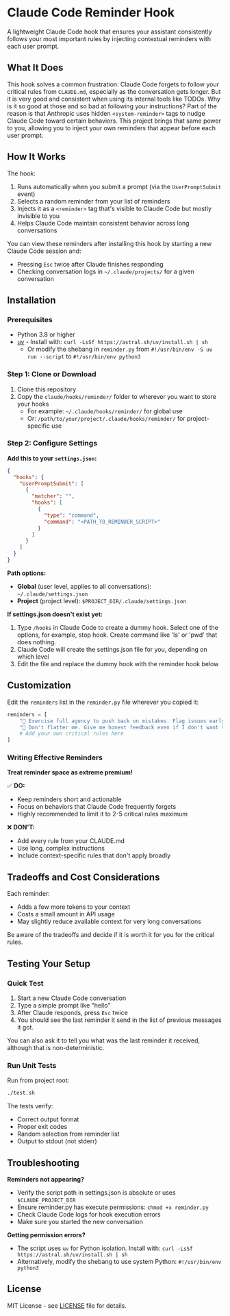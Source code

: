 # Claude Code Reminder Hook

A lightweight Claude Code hook that ensures your assistant consistently follows your most important rules by injecting contextual reminders with each user prompt.

## What It Does

This hook solves a common frustration: Claude Code forgets to follow your critical rules from `CLAUDE.md`, especially as the conversation gets longer.
But it is very good and consistent when using its internal tools like TODOs. Why is it so good at those and so bad at following your instructions?
Part of the reason is that Anthropic uses hidden `<system-reminder>` tags to nudge Claude Code toward certain behaviors. 
This project brings that same power to you, allowing you to inject your own reminders that appear before each user prompt.

## How It Works

The hook:
1. Runs automatically when you submit a prompt (via the `UserPromptSubmit` event)
2. Selects a random reminder from your list of reminders
3. Injects it as a `<reminder>` tag that's visible to Claude Code but mostly invisible to you
4. Helps Claude Code maintain consistent behavior across long conversations

You can view these reminders after installing this hook by starting a new Claude Code session and:
- Pressing `Esc` twice after Claude finishes responding
- Checking conversation logs in `~/.claude/projects/` for a given conversation

## Installation

### Prerequisites
- Python 3.8 or higher
- [uv](https://github.com/astral-sh/uv) - Install with: `curl -LsSf https://astral.sh/uv/install.sh | sh`
  - Or modify the shebang in `reminder.py` from `#!/usr/bin/env -S uv run --script` to `#!/usr/bin/env python3`

### Step 1: Clone or Download
1. Clone this repository
2. Copy the `claude/hooks/reminder/` folder to wherever you want to store your hooks
   - For example: `~/.claude/hooks/reminder/` for global use
   - Or: `/path/to/your/project/.claude/hooks/reminder/` for project-specific use

### Step 2: Configure Settings

**Add this to your `settings.json`:**
```json
{
  "hooks": {
    "UserPromptSubmit": [
      {
        "matcher": "",
        "hooks": [
          {
            "type": "command",
            "command": "<PATH_TO_REMINDER_SCRIPT>"
          }
        ]
      }
    ]
  }
}
```

**Path options:**
- **Global** (user level, applies to all conversations): `~/.claude/settings.json`
- **Project** (project level): `$PROJECT_DIR/.claude/settings.json`

**If settings.json doesn't exist yet:**
1. Type `/hooks` in Claude Code to create a dummy hook. Select one of the options, for example, stop hook. Create command like 'ls' or 'pwd' that does nothing.
2. Claude Code will create the settings.json file for you, depending on which level 
3. Edit the file and replace the dummy hook with the reminder hook below

## Customization

Edit the `reminders` list in the `reminder.py` file wherever you copied it:

```python
reminders = [
    "🤝 Exercise full agency to push back on mistakes. Flag issues early, ask questions if unsure of direction instead of choosing randomly",
    "🤲 Don't flatter me. Give me honest feedback even if I don't want to hear it",
    # Add your own critical rules here
]
```

### Writing Effective Reminders

**Treat reminder space as extreme premium!**

✅ **DO:**
- Keep reminders short and actionable
- Focus on behaviors that Claude Code frequently forgets
- Highly recommended to limit it to 2-5 critical rules maximum

❌ **DON'T:**
- Add every rule from your CLAUDE.md
- Use long, complex instructions
- Include context-specific rules that don't apply broadly

## Tradeoffs and Cost Considerations

Each reminder:
- Adds a few more tokens to your context
- Costs a small amount in API usage
- May slightly reduce available context for very long conversations

Be aware of the tradeoffs and decide if it is worth it for you for the critical rules.

## Testing Your Setup

### Quick Test
1. Start a new Claude Code conversation
2. Type a simple prompt like "hello"
3. After Claude responds, press `Esc` twice
4. You should see the last reminder it send in the list of previous messages it got.

You can also ask it to tell you what was the last reminder it received, although that is non-deterministic.

### Run Unit Tests
Run from project root:
```bash
./test.sh
```

The tests verify:
- Correct output format
- Proper exit codes
- Random selection from reminder list
- Output to stdout (not stderr)

## Troubleshooting

**Reminders not appearing?**
- Verify the script path in settings.json is absolute or uses `$CLAUDE_PROJECT_DIR`
- Ensure reminder.py has execute permissions: `chmod +x reminder.py`
- Check Claude Code logs for hook execution errors
- Make sure you started the new conversation

**Getting permission errors?**
- The script uses `uv` for Python isolation. Install with: `curl -LsSf https://astral.sh/uv/install.sh | sh`
- Alternatively, modify the shebang to use system Python: `#!/usr/bin/env python3`

## License

MIT License - see [LICENSE](LICENSE) file for details.